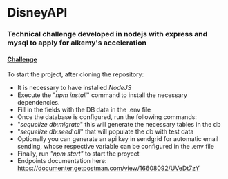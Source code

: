 # DisneyAPI
### Technical challenge developed in nodejs with express and mysql to apply for alkemy's acceleration
[pdf]:./Challenge_Backend_Node.pdf
#### [Challenge][pdf]

To start the project, after cloning the repository:

- It is necessary to have installed *NodeJS*
- Execute the "*npm install*" command to install the necessary dependencies.
- Fill in the fields with the DB data in the .env file
- Once the database is configured, run the following commands:
- "*sequelize db:migrate*" this will generate the necessary tables in the db
- "*sequelize db:seed:all*" that will populate the db with test data
- Optionally you can generate an api key in sendgrid for automatic email sending, whose respective variable can be configured in the .env file
- Finally, run *"npm start"* to start the proyect
- Endpoints documentation here: https://documenter.getpostman.com/view/16608092/UVeDt7zY
